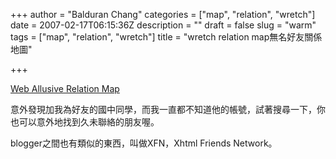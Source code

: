 +++
author = "Balduran Chang"
categories = ["map", "relation", "wretch"]
date = 2007-02-17T06:15:36Z
description = ""
draft = false
slug = "warm"
tags = ["map", "relation", "wretch"]
title = "wretch relation map無名好友關係地圖"

+++


[Web Allusive Relation Map](http://warm.stu.edu.tw/ "Web Allusive Relation Map")

意外發現加我為好友的國中同學，而我一直都不知道他的帳號，試著搜尋一下，你也可以意外地找到久未聯絡的朋友喔。

blogger之間也有類似的東西，叫做XFN，Xhtml Friends Network。

